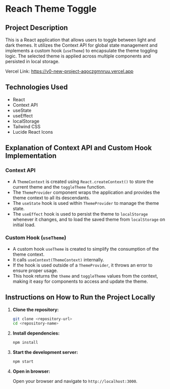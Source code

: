 # Reach Theme Toggle

## Project Description

This is a React application that allows users to toggle between light and dark themes. It utilizes the Context API for global state management and implements a custom hook (`useTheme`) to encapsulate the theme toggling logic. The selected theme is applied across multiple components and persisted in local storage.

Vercel Link: https://v0-new-project-aqoczgmnruu.vercel.app

## Technologies Used

* React
* Context API
* useState
* useEffect
* localStorage
* Tailwind CSS
* Lucide React Icons

## Explanation of Context API and Custom Hook Implementation

###   Context API

* A `ThemeContext` is created using `React.createContext()` to store the current theme and the `toggleTheme` function.
* The `ThemeProvider` component wraps the application and provides the theme context to all its descendants.
* The `useState` hook is used within `ThemeProvider` to manage the theme state.
* The `useEffect` hook is used to persist the theme to `localStorage` whenever it changes, and to load the saved theme from `localStorage` on initial load.

###   Custom Hook (`useTheme`)

* A custom hook `useTheme` is created to simplify the consumption of the theme context.
* It calls `useContext(ThemeContext)` internally.
* If the hook is used outside of a `ThemeProvider`, it throws an error to ensure proper usage.
* This hook returns the `theme` and `toggleTheme` values from the context, making it easy for components to access and update the theme.

##   Instructions on How to Run the Project Locally

1.  **Clone the repository:**

    ```bash
    git clone <repository-url>
    cd <repository-name>
    ```
2.  **Install dependencies:**

    ```bash
    npm install
    ```
3.  **Start the development server:**

    ```bash
    npm start
    ```
4.  **Open in browser:**

    Open your browser and navigate to `http://localhost:3000`.
